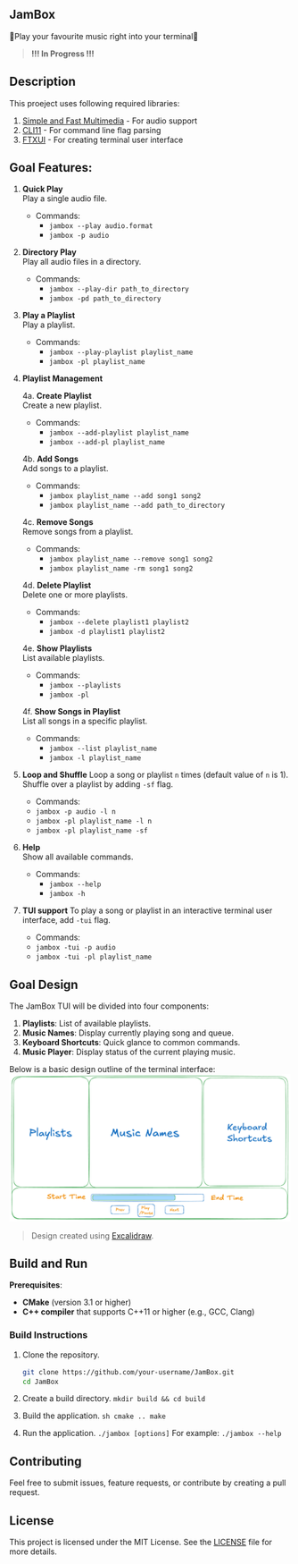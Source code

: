 ## JamBox 

🎵Play your favourite music right into your terminal🎵

> **!!! In Progress !!!**

## Description
This proeject uses following required libraries:
1. [Simple and Fast Multimedia](https://github.com/SFML/SFML) - For audio support
2. [CLI11](https://github.com/CLIUtils/CLI11) - For command line flag parsing
3. [FTXUI](https://github.com/ArthurSonzogni/FTXUI) - For creating terminal user interface


## **Goal Features:**

1. **Quick Play**  
    Play a single audio file.
    - Commands:
    	- `jambox --play audio.format`
     	- `jambox -p audio`
       
2. **Directory Play**  
   Play all audio files in a directory.
    - Commands:
    	- `jambox --play-dir path_to_directory`
     	- `jambox -pd path_to_directory`

3. **Play a Playlist**  
   Play a playlist.
   
    - Commands:
    	- `jambox --play-playlist playlist_name`
     	- `jambox -pl playlist_name`
    
    
5. **Playlist Management**
    
    4a. **Create Playlist**  
    Create a new playlist.
   
    - Commands:
    	- `jambox --add-playlist playlist_name`
     	- `jambox --add-pl playlist_name`
    
    4b. **Add Songs**  
    Add songs to a playlist.
   
    - Commands:
    	- `jambox playlist_name --add song1 song2`
     	- `jambox playlist_name --add path_to_directory`
    
    4c. **Remove Songs**  
    Remove songs from a playlist.
   
    - Commands:
    	- `jambox playlist_name --remove song1 song2`
     	- `jambox playlist_name -rm song1 song2`
    
    4d. **Delete Playlist**  
    Delete one or more playlists.
   
    - Commands:
    	- `jambox --delete playlist1 playlist2`
     	- `jambox -d playlist1 playlist2`
    
    4e. **Show Playlists**  
    List available playlists.
   
    - Commands:
    	- `jambox --playlists`
     	- `jambox -pl`
    
    4f. **Show Songs in Playlist**  
    List all songs in a specific playlist.
   
    - Commands:
    	- `jambox --list playlist_name`
     	- `jambox -l playlist_name`
  
6. **Loop and Shuffle**
   Loop a song or playlist `n` times (default value of `n` is 1). Shuffle over a playlist by adding `-sf` flag.
   
   - Commands:
   	- `jambox -p audio -l n`
   	- `jambox -pl playlist_name -l n`
   	- `jambox -pl playlist_name -sf`
		

7. **Help**  
   Show all available commands.
    
    - Commands:
    	- `jambox --help`
     	- `jambox -h`

8. **TUI support**
   To play a song or playlist in an interactive terminal user interface, add `-tui` flag.

   - Commands:
   	- `jambox -tui -p audio`
   	- `jambox -tui -pl playlist_name`




## Goal Design
The JamBox TUI will be divided into four components:
1. **Playlists**: List of available playlists. 
2. **Music Names**: Display currently playing song and queue. 
3. **Keyboard Shortcuts**: Quick glance to common commands.
4. **Music Player**: Display status of the current playing music.
	 
Below is a basic design outline of the terminal interface: ![JamBox Design](./assets/JamBox%20Design.png)

> Design created using [Excalidraw](https://excalidraw.com/).

## Build and Run
**Prerequisites**:
- **CMake** (version 3.1 or higher) 
- **C++ compiler** that supports C++11 or higher (e.g., GCC, Clang)

### Build Instructions
1. Clone the repository.
	```sh 
	git clone https://github.com/your-username/JamBox.git
	cd JamBox
	```
2. Create a build directory.
	`mkdir build && cd build`
		
3. Build the application.
	    ```sh
	    cmake ..
	    make
		```
		
4. Run the application.
	`./jambox [options]`
	For example: `./jambox --help`


## Contributing
Feel free to submit issues, feature requests, or contribute by creating a pull request.

## License

This project is licensed under the MIT License. See the [LICENSE](./LICENSE) file for more details.
